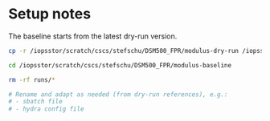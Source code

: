 # Setup notes

The baseline starts from the latest dry-run version.

```sh
cp -r /iopsstor/scratch/cscs/stefschu/DSM500_FPR/modulus-dry-run /iopsstor/scratch/cscs/stefschu/DSM500_FPR/modulus-baseline

cd /iopsstor/scratch/cscs/stefschu/DSM500_FPR/modulus-baseline

rm -rf runs/*

# Rename and adapt as needed (from dry-run references), e.g.:
# - sbatch file
# - hydra config file
```